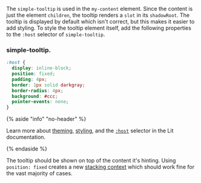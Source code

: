 The `simple-tooltip` is used in the `my-content` element. Since the
content is just the element `children`, the tooltip renders a `slot`
in its `shadowRoot`. The tooltip is displayed by default which isn't correct,
but this makes it easier to add styling. To style the tooltip element itself,
add the following properties to the `:host` selector of `simple-tooltip`.

### simple-tooltip.<ts-js></ts-js>

```css
:host {
  display: inline-block;
  position: fixed;
  padding: 4px;
  border: 1px solid darkgray;
  border-radius: 4px;
  background: #ccc;
  pointer-events: none;
}
```

{% aside "info" "no-header" %}

  Learn more about [theming](/docs/components/styles/#theming),
  [styling](/docs/components/styles/#shadow-dom), and the
  [`:host`](/docs/components/styles/#host) selector in the Lit
  documentation.

{% endaside %}

The tooltip should be shown on top of the content it's hinting. Using `position: fixed`
creates a new
[stacking context](https://developer.mozilla.org/en-US/docs/Web/CSS/CSS_Positioning/Understanding_z_index/The_stacking_context)
which should work fine for the vast majority of cases.
